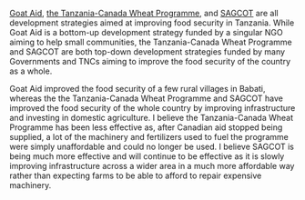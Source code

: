 [Goat Aid](;linkfor "goatAid.md"), [the Tanzania-Canada Wheat Programme](;linkfor "canadaWheat.md"), and [SAGCOT](;linkfor "sagcot.md") are all development strategies aimed at improving food security in Tanzania. While Goat Aid is a bottom-up development strategy funded by a singular NGO aiming to help small communities, the Tanzania-Canada Wheat Programme and SAGCOT are both top-down development strategies funded by many Governments and TNCs aiming to improve the food security of the country as a whole.<br>

Goat Aid improved the food security of a few rural villages in Babati, whereas the the Tanzania-Canada Wheat Programme and SAGCOT have improved the food security of the whole country by improving infrastructure and investing in domestic agriculture. I believe the Tanzania-Canada Wheat Programme has been less effective as, after Canadian aid stopped being supplied, a lot of the machinery and fertilizers used to fuel the programme were simply unaffordable and could no longer be used. I believe SAGCOT is being much more effective and will continue to be effective as it is slowly improving infrastructure across a wider area in a much more affordable way rather than expecting farms to be able to afford to repair expensive machinery.